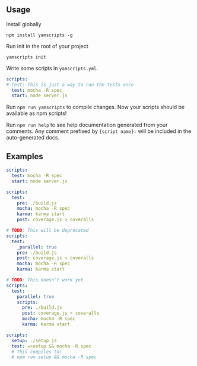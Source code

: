 ## Usage

Install globally

```
npm install yamscripts -g
```

Run init in the root of your project

```
yamscripts init
```

Write some scripts in `yamscripts.yml`.

```yaml
scripts:
# test: This is just a way to run the tests once
  test: mocha -R spec
  start: node server.js
```

 Run `npm run yamscripts` to compile changes. Now your scripts should be available as npm scripts!

 Run `npm run help` to see help documentation generated from your comments. Any comment prefixed by `{script name}:` will be included in the auto-generated docs.


## Examples


```yaml
scripts:
  test: mocha -R spec
  start: node server.js
```

```yaml
scripts:
  test:
    pre: ./build.js
    mocha: mocha -R spec
    karma: karma start
    post: coverage.js > coveralls
```

```yaml
# TODO: This will be deprecated
scripts:
  test:
    _parallel: true
    pre: ./build.js
    post: coverage.js > coveralls
    mocha: mocha -R spec
    karma: karma start
```

```yaml
# TODO: This doesn't work yet
scripts:
  test:
    parallel: true
    scripts:
      pre: ./build.js
      post: coverage.js > coveralls
      mocha: mocha -R spec
      karma: karma start
```

```yaml
scripts:
  setup: ./setup.js
  test: =>setup && mocha -R spec
  # This compiles to:
  # npm run setup && mocha -R spec
```

